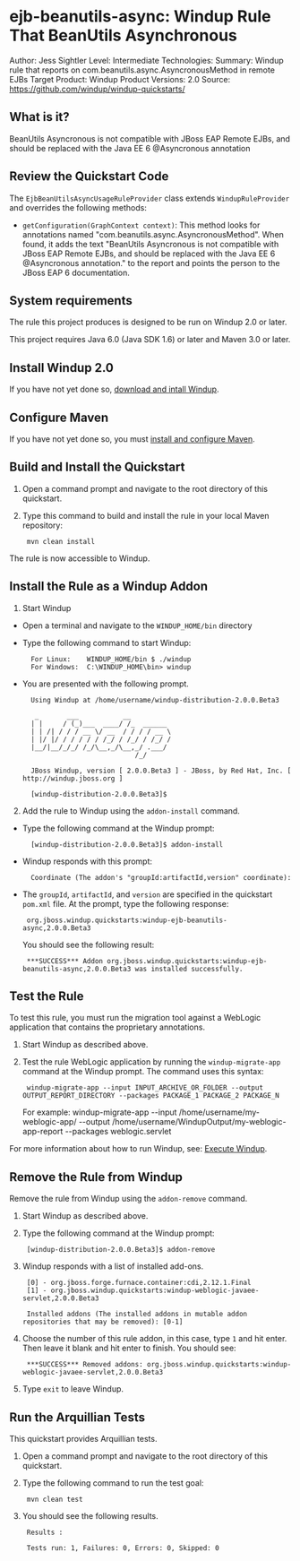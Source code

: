 ejb-beanutils-async: Windup Rule That BeanUtils Asynchronous
=============================================================================================
Author: Jess Sightler
Level: Intermediate
Technologies: 
Summary: Windup rule that reports on com.beanutils.async.AsyncronousMethod in remote EJBs
Target Product: Windup
Product Versions: 2.0
Source: <https://github.com/windup/windup-quickstarts/>

What is it?
-----------

BeanUtils Asyncronous is not compatible with JBoss EAP Remote EJBs, and should be replaced with the Java EE 6 @Asyncronous annotation

Review the Quickstart Code
-------------------------

The `EjbBeanUtilsAsyncUsageRuleProvider` class extends `WindupRuleProvider` and overrides the following methods:

* `getConfiguration(GraphContext context)`: This method looks for annotations named "com.beanutils.async.AsyncronousMethod". When found, it adds the text "BeanUtils Asyncronous is not compatible with JBoss EAP Remote EJBs, and should be replaced with the Java EE 6 @Asyncronous annotation." to the report and points the person to the JBoss EAP 6 documentation.

System requirements
-------------------

The rule this project produces is designed to be run on Windup 2.0 or later.

This project requires Java 6.0 (Java SDK 1.6) or later and Maven 3.0 or later.

 
Install Windup 2.0
-------------------

If you have not yet done so, [download and intall Windup](https://github.com/windup/windup/wiki/Install-Windup).


Configure Maven
---------------

If you have not yet done so, you must [install and configure Maven](https://github.com/windup/windup/wiki/Install-and-Configure-Maven).


Build and Install the Quickstart
-------------------------

1. Open a command prompt and navigate to the root directory of this quickstart.
2. Type this command to build and install the rule in your local Maven repository:

        mvn clean install
        
The rule is now accessible to Windup.


Install the Rule as a Windup Addon
---------------------------------

1. Start Windup

* Open a terminal and navigate to the `WINDUP_HOME/bin` directory

* Type the following command to start Windup:

        For Linux:    WINDUP_HOME/bin $ ./windup
        For Windows:  C:\WINDUP_HOME\bin> windup

* You are presented with the following prompt.

        Using Windup at /home/username/windup-distribution-2.0.0.Beta3
        
         _       ___           __          
        | |     / (_)___  ____/ /_  ______ 
        | | /| / / / __ \/ __  / / / / __ \
        | |/ |/ / / / / / /_/ / /_/ / /_/ /
        |__/|__/_/_/ /_/\__,_/\__,_/ .___/ 
                                  /_/      
        
        JBoss Windup, version [ 2.0.0.Beta3 ] - JBoss, by Red Hat, Inc. [ http://windup.jboss.org ]
        
        [windup-distribution-2.0.0.Beta3]$ 
2. Add the rule to Windup using the `addon-install` command.

* Type the following command at the Windup prompt:

        [windup-distribution-2.0.0.Beta3]$ addon-install  

* Windup responds with this prompt: 

        Coordinate (The addon's "groupId:artifactId,version" coordinate):

*  The `groupId`, `artifactId`, and `version` are specified in the quickstart `pom.xml` file. At the prompt, type the following response:
       
        org.jboss.windup.quickstarts:windup-ejb-beanutils-async,2.0.0.Beta3

   You should see the following result:

        ***SUCCESS*** Addon org.jboss.windup.quickstarts:windup-ejb-beanutils-async,2.0.0.Beta3 was installed successfully.

Test the Rule
---------------------

To test this rule, you must run the migration tool against a WebLogic application that contains the proprietary annotations.

1. Start Windup as described above. 

2. Test the rule WebLogic application by running the `windup-migrate-app` command at the Windup prompt. The command uses this syntax:

        windup-migrate-app --input INPUT_ARCHIVE_OR_FOLDER --output OUTPUT_REPORT_DIRECTORY --packages PACKAGE_1 PACKAGE_2 PACKAGE_N

   For example:
        windup-migrate-app --input /home/username/my-weblogic-app/ --output /home/username/WindupOutput/my-weblogic-app-report --packages weblogic.servlet


For more information about how to run Windup, see: [Execute Windup](https://github.com/windup/windup/wiki/Execute-Windup). 


Remove the Rule from Windup
--------------------

Remove the rule from Windup using the `addon-remove` command.

1. Start Windup as described above. 

2. Type the following command at the Windup prompt:

        [windup-distribution-2.0.0.Beta3]$ addon-remove  

3. Windup responds with a list of installed add-ons.

        [0] - org.jboss.forge.furnace.container:cdi,2.12.1.Final
        [1] - org.jboss.windup.quickstarts:windup-weblogic-javaee-servlet,2.0.0.Beta3
        
        Installed addons (The installed addons in mutable addon repositories that may be removed): [0-1] 


4. Choose the number of this rule addon, in this case, type `1` and hit enter. Then leave it blank and hit enter to finish. You should see:

        ***SUCCESS*** Removed addons: org.jboss.windup.quickstarts:windup-weblogic-javaee-servlet,2.0.0.Beta3

5. Type `exit` to leave Windup.


Run the Arquillian Tests 
-------------------------

This quickstart provides Arquillian tests. 

1. Open a command prompt and navigate to the root directory of this quickstart.
2. Type the following command to run the test goal:

        mvn clean test
3. You should see the following results.

        Results :

        Tests run: 1, Failures: 0, Errors: 0, Skipped: 0


